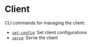 # Client
CLI commands for managing the client:
- [`set-config`](./client_set_config.md): Set client configurations
- [`serve`](./client_serve.md): Serve the client